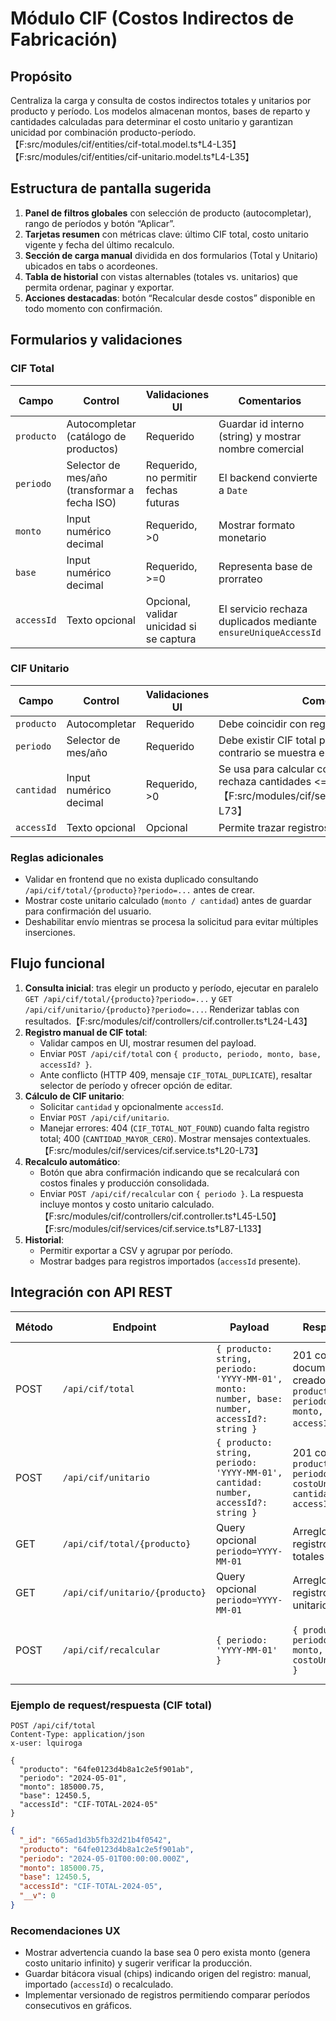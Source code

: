 # Módulo CIF (Costos Indirectos de Fabricación)

## Propósito
Centraliza la carga y consulta de costos indirectos totales y unitarios por producto y período. Los modelos almacenan montos, bases de reparto y cantidades calculadas para determinar el costo unitario y garantizan unicidad por combinación producto-período.【F:src/modules/cif/entities/cif-total.model.ts†L4-L35】【F:src/modules/cif/entities/cif-unitario.model.ts†L4-L35】

## Estructura de pantalla sugerida
1. **Panel de filtros globales** con selección de producto (autocompletar), rango de períodos y botón “Aplicar”.
2. **Tarjetas resumen** con métricas clave: último CIF total, costo unitario vigente y fecha del último recalculo.
3. **Sección de carga manual** dividida en dos formularios (Total y Unitario) ubicados en tabs o acordeones.
4. **Tabla de historial** con vistas alternables (totales vs. unitarios) que permita ordenar, paginar y exportar.
5. **Acciones destacadas**: botón “Recalcular desde costos” disponible en todo momento con confirmación.

## Formularios y validaciones
### CIF Total
| Campo | Control | Validaciones UI | Comentarios |
| --- | --- | --- | --- |
| `producto` | Autocompletar (catálogo de productos) | Requerido | Guardar id interno (string) y mostrar nombre comercial |
| `periodo` | Selector de mes/año (transformar a fecha ISO) | Requerido, no permitir fechas futuras | El backend convierte a `Date` | 
| `monto` | Input numérico decimal | Requerido, >0 | Mostrar formato monetario |
| `base` | Input numérico decimal | Requerido, >=0 | Representa base de prorrateo |
| `accessId` | Texto opcional | Opcional, validar unicidad si se captura | El servicio rechaza duplicados mediante `ensureUniqueAccessId` |

### CIF Unitario
| Campo | Control | Validaciones UI | Comentarios |
| --- | --- | --- | --- |
| `producto` | Autocompletar | Requerido | Debe coincidir con registro de CIF total |
| `periodo` | Selector de mes/año | Requerido | Debe existir CIF total para este período, de lo contrario se muestra error |
| `cantidad` | Input numérico decimal | Requerido, >0 | Se usa para calcular costo unitario; el backend rechaza cantidades <= 0.【F:src/modules/cif/services/cif.service.ts†L40-L73】 |
| `accessId` | Texto opcional | Opcional | Permite trazar registros importados |

### Reglas adicionales
- Validar en frontend que no exista duplicado consultando `/api/cif/total/{producto}?periodo=...` antes de crear.
- Mostrar coste unitario calculado (`monto / cantidad`) antes de guardar para confirmación del usuario.
- Deshabilitar envío mientras se procesa la solicitud para evitar múltiples inserciones.

## Flujo funcional
1. **Consulta inicial**: tras elegir un producto y período, ejecutar en paralelo `GET /api/cif/total/{producto}?periodo=...` y `GET /api/cif/unitario/{producto}?periodo=...`. Renderizar tablas con resultados.【F:src/modules/cif/controllers/cif.controller.ts†L24-L43】
2. **Registro manual de CIF total**:
   - Validar campos en UI, mostrar resumen del payload.
   - Enviar `POST /api/cif/total` con `{ producto, periodo, monto, base, accessId? }`.
   - Ante conflicto (HTTP 409, mensaje `CIF_TOTAL_DUPLICATE`), resaltar selector de período y ofrecer opción de editar.
3. **Cálculo de CIF unitario**:
   - Solicitar `cantidad` y opcionalmente `accessId`.
   - Enviar `POST /api/cif/unitario`.
   - Manejar errores: 404 (`CIF_TOTAL_NOT_FOUND`) cuando falta registro total; 400 (`CANTIDAD_MAYOR_CERO`). Mostrar mensajes contextuales.【F:src/modules/cif/services/cif.service.ts†L20-L73】
4. **Recalculo automático**:
   - Botón que abra confirmación indicando que se recalculará con costos finales y producción consolidada.
   - Enviar `POST /api/cif/recalcular` con `{ periodo }`. La respuesta incluye montos y costo unitario calculado.【F:src/modules/cif/controllers/cif.controller.ts†L45-L50】【F:src/modules/cif/services/cif.service.ts†L87-L133】
5. **Historial**:
   - Permitir exportar a CSV y agrupar por período.
   - Mostrar badges para registros importados (`accessId` presente).

## Integración con API REST
| Método | Endpoint | Payload | Respuesta | Errores a contemplar |
| --- | --- | --- | --- | --- |
| POST | `/api/cif/total` | `{ producto: string, periodo: 'YYYY-MM-01', monto: number, base: number, accessId?: string }` | 201 con documento creado (`{ _id, producto, periodo, monto, base, accessId? }`) | 409 si ya existe el período, 400 si faltan campos |
| POST | `/api/cif/unitario` | `{ producto: string, periodo: 'YYYY-MM-01', cantidad: number, accessId?: string }` | 201 con `{ producto, periodo, costoUnitario, cantidad, accessId? }` | 404 si no hay CIF total, 400 si `cantidad <= 0` |
| GET | `/api/cif/total/{producto}` | Query opcional `periodo=YYYY-MM-01` | Arreglo de registros totales | — |
| GET | `/api/cif/unitario/{producto}` | Query opcional `periodo=YYYY-MM-01` | Arreglo de registros unitarios | — |
| POST | `/api/cif/recalcular` | `{ periodo: 'YYYY-MM-01' }` | `{ producto, periodo, monto, base, costoUnitario }` | Validar errores de negocio provenientes del servicio |

### Ejemplo de request/respuesta (CIF total)
```http
POST /api/cif/total
Content-Type: application/json
x-user: lquiroga

{
  "producto": "64fe0123d4b8a1c2e5f901ab",
  "periodo": "2024-05-01",
  "monto": 185000.75,
  "base": 12450.5,
  "accessId": "CIF-TOTAL-2024-05"
}
```
```json
{
  "_id": "665ad1d3b5fb32d21b4f0542",
  "producto": "64fe0123d4b8a1c2e5f901ab",
  "periodo": "2024-05-01T00:00:00.000Z",
  "monto": 185000.75,
  "base": 12450.5,
  "accessId": "CIF-TOTAL-2024-05",
  "__v": 0
}
```

### Recomendaciones UX
- Mostrar advertencia cuando la base sea 0 pero exista monto (genera costo unitario infinito) y sugerir verificar la producción.
- Guardar bitácora visual (chips) indicando origen del registro: manual, importado (`accessId`) o recalculado.
- Implementar versionado de registros permitiendo comparar períodos consecutivos en gráficos.
